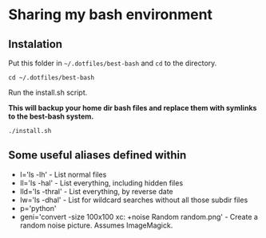 # Sharing my bash environment

## Instalation
Put this folder in `~/.dotfiles/best-bash` and `cd` to the directory.

    cd ~/.dotfiles/best-bash

Run the install.sh script.

**This will backup your home dir bash files and replace them with symlinks to the best-bash system.**

    ./install.sh

## Some useful aliases defined within
* l='ls -lh' - List normal files
* ll='ls -hal' - List everything, including hidden files
* lld='ls -thral' - List everything, by reverse date
* lw='ls -dhal' - List for wildcard searches without all those subdir files
* p='python'
* geni='convert -size 100x100 xc: +noise Random random.png' - Create a random noise picture. Assumes ImageMagick.
